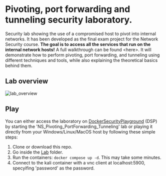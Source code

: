# Pivoting, port forwarding and tunneling security laboratory.

Security lab showing the use of a compromised host to pivot into internal networks. It has been developed as the final exam project for the Network Security course.
**The goal is to access all the services that run on the internal network hosts!** A full walkthrough can be found \<here\>. It will demonstrate how to perform pivoting, port forwarding, and tunneling using different techniques and tools, while also explaining the theoretical basics behind them.
## Lab overview
![lab_overview](https://github.com/cxnturi0n/pivoting-tunneling-lab/assets/75443422/f3cccc7c-573c-440a-9537-5697dc2b0f85)
## Play
You can either access the laboratory on [DockerSecurityPlayground](https://github.com/DockerSecurityPlayground/DSP) (DSP) by starting the 'NS_Pivoting_PortForwarding_Tunneling' lab or playing it directly from your Windows/Linux/MacOS host by following these simple steps:
1. Clone or download this repo.
2. Go inside the [Lab](https://github.com/cxnturi0n/pivoting-tunneling-lab/tree/main/Lab) folder.
3. Run the containers: ```docker compose up -d```. This may take some minutes.
4. Connect to the kali container with a vnc client at localhost:5900, specyifing 'password' as the password.


